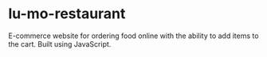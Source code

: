 # lu-mo-restaurant
E-commerce website for ordering food online with the ability to add items to the cart. Built using JavaScript.
